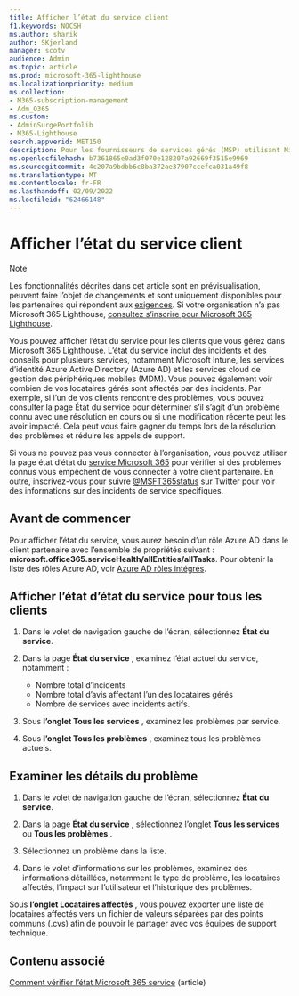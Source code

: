 ```yaml
---
title: Afficher l’état du service client
f1.keywords: NOCSH
ms.author: sharik
author: SKjerland
manager: scotv
audience: Admin
ms.topic: article
ms.prod: microsoft-365-lighthouse
ms.localizationpriority: medium
ms.collection:
- M365-subscription-management
- Adm_O365
ms.custom:
- AdminSurgePortfolib
- M365-Lighthouse
search.appverid: MET150
description: Pour les fournisseurs de services gérés (MSP) utilisant Microsoft 365 Lighthouse, découvrez comment afficher l’état du service client.
ms.openlocfilehash: b7361865e0ad3f070e128207a92669f3515e9969
ms.sourcegitcommit: 4c207a9bdbb6c8ba372ae37907ccefca031a49f8
ms.translationtype: MT
ms.contentlocale: fr-FR
ms.lasthandoff: 02/09/2022
ms.locfileid: "62466148"
---
```

# <a name="view-tenant-service-health"></a>Afficher l’état du service client

> [!NOTE]
> Les fonctionnalités décrites dans cet article sont en prévisualisation, peuvent faire l’objet de changements et sont uniquement disponibles pour les partenaires qui répondent aux [exigences](m365-lighthouse-requirements.md). Si votre organisation n’a pas Microsoft 365 Lighthouse, [consultez s’inscrire pour Microsoft 365 Lighthouse](m365-lighthouse-sign-up.md).

Vous pouvez afficher l’état du service pour les clients que vous gérez dans Microsoft 365 Lighthouse. L’état du service inclut des incidents et des conseils pour plusieurs services, notamment Microsoft Intune, les services d’identité Azure Active Directory (Azure AD) et les services cloud de gestion des périphériques mobiles (MDM). Vous pouvez également voir combien de vos locataires gérés sont affectés par des incidents. Par exemple, si l’un de vos clients rencontre des problèmes, vous pouvez consulter la page État du service pour déterminer s’il s’agit d’un problème connu avec une résolution en cours ou si une modification récente peut les avoir impacté. Cela peut vous faire gagner du temps lors de la résolution des problèmes et réduire les appels de support.

Si vous ne pouvez pas vous connecter à l’organisation, vous pouvez utiliser la page état d’état du [service Microsoft 365](https://status.office365.com/) pour vérifier si des problèmes connus vous empêchent de vous connecter à votre client partenaire. En outre, inscrivez-vous pour suivre [@MSFT365status](https://twitter.com/MSFT365Status) sur Twitter pour voir des informations sur des incidents de service spécifiques.

## <a name="before-you-begin"></a>Avant de commencer

Pour afficher l’état du service, vous aurez besoin d’un rôle Azure AD dans le client partenaire avec l’ensemble de propriétés suivant : **microsoft.office365.serviceHealth/allEntities/allTasks**. Pour obtenir la liste des rôles Azure AD, voir [Azure AD rôles intégrés](/azure/active-directory/roles/permissions-reference).

## <a name="view-service-health-status-for-all-tenants"></a>Afficher l’état d’état du service pour tous les clients

1. Dans le volet de navigation gauche de l’écran, sélectionnez **État du service**.

2. Dans la page **État du service** , examinez l’état actuel du service, notamment :

   -   Nombre total d’incidents
   -   Nombre total d’avis affectant l’un des locataires gérés
   -   Nombre de services avec incidents actifs.

3. Sous **l’onglet Tous les services** , examinez les problèmes par service.

4. Sous **l’onglet Tous les problèmes** , examinez tous les problèmes actuels.

## <a name="review-issue-details"></a>Examiner les détails du problème

1. Dans le volet de navigation gauche de l’écran, sélectionnez **État du service**.

2. Dans la page **État du service** , sélectionnez l’onglet **Tous les services** ou **Tous les problèmes** .

3. Sélectionnez un problème dans la liste.

4. Dans le volet d’informations sur les problèmes, examinez des informations détaillées, notamment le type de problème, les locataires affectés, l’impact sur l’utilisateur et l’historique des problèmes.

Sous **l’onglet Locataires affectés** , vous pouvez exporter une liste de locataires affectés vers un fichier de valeurs séparées par des points communs (.cvs) afin de pouvoir le partager avec vos équipes de support technique.

## <a name="related-content"></a>Contenu associé
[Comment vérifier l’état Microsoft 365 service](/microsoft-365/enterprise/view-service-health) (article)
